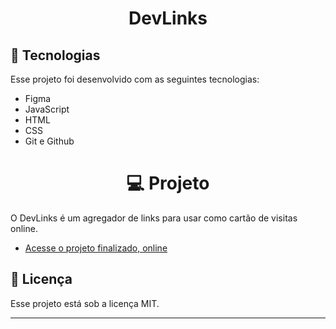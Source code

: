 <h1 align="center"> DevLinks </h1>



## 🚀 Tecnologias

Esse projeto foi desenvolvido com as seguintes tecnologias:

- Figma
- JavaScript
- HTML
- CSS
- Git e Github

<h1 align="center"> 💻 Projeto </h1>

O DevLinks é um agregador de links para usar como cartão de visitas online.

- [Acesse o projeto finalizado, online]()

## :memo: Licença

Esse projeto está sob a licença MIT.

---

